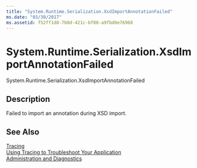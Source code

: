 ```yaml
---
title: "System.Runtime.Serialization.XsdImportAnnotationFailed"
ms.date: "03/30/2017"
ms.assetid: f52ff1d8-7b0d-421c-bf08-a9fbd0e76968
---
```

# System.Runtime.Serialization.XsdImportAnnotationFailed
System.Runtime.Serialization.XsdImportAnnotationFailed  
  
## Description  
 Failed to import an annotation during XSD import.  
  
## See Also  
 [Tracing](../../../../../docs/framework/wcf/diagnostics/tracing/index.md)  
 [Using Tracing to Troubleshoot Your Application](../../../../../docs/framework/wcf/diagnostics/tracing/using-tracing-to-troubleshoot-your-application.md)  
 [Administration and Diagnostics](../../../../../docs/framework/wcf/diagnostics/index.md)
